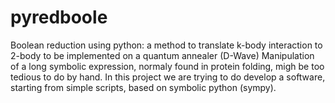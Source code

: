 # pyredboole
Boolean reduction using python: a method to translate k-body interaction to 2-body to be implemented on a quantum annealer (D-Wave)
Manipulation of a long symbolic expression, normaly found in protein folding, migh be too tedious to do by hand. In this project we are trying to do develop a software, starting from simple scripts, based on symbolic python (sympy). 

